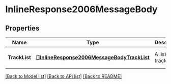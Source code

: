 # InlineResponse2006MessageBody

## Properties
Name | Type | Description | Notes
------------ | ------------- | ------------- | -------------
**TrackList** | [**[]InlineResponse2006MessageBodyTrackList**](inline_response_200_6_message_body_track_list.md) | A list of tracks | [optional] [default to null]

[[Back to Model list]](../README.md#documentation-for-models) [[Back to API list]](../README.md#documentation-for-api-endpoints) [[Back to README]](../README.md)


